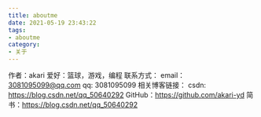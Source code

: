 ```yaml
---
title: aboutme
date: 2021-05-19 23:43:22
tags:
- aboutme
category:
- 关于
---
```


作者：akari
爱好：篮球，游戏，编程
联系方式：
email：3081095099@qq.com
qq: 3081095099
相关博客链接：
csdn: https://blog.csdn.net/qq_50640292
GitHub：https://github.com/akari-yd
简书：https://blog.csdn.net/qq_50640292